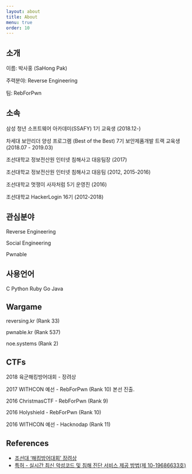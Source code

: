 ```yaml
---
layout: about
title: About
menu: true
order: 10
---
```


## 소개
이름: 박사홍 (SaHong Pak)

주력분야: Reverse Engineering

팀: RebForPwn

## 소속
삼성 청년 소프트웨어 아카데미(SSAFY) 1기 교육생 (2018.12-)

차세대 보안리더 양성 프로그램 (Best of the Best) 7기 보안제품개발 트랙 교육생 (2018.07 - 2019.03)

조선대학교 정보전산원 인터넷 침해사고 대응팀장 (2017)

조선대학교 정보전산원 인터넷 침해사고 대응팀 (2012, 2015-2016)

조선대학교 멋쟁이 사자처럼 5기 운영진 (2016)

조선대학교 HackerLogin 16기 (2012-2018)


## 관심분야
Reverse Engineering

Social Engineering

Pwnable

## 사용언어
C Python Ruby Go Java

## Wargame
reversing.kr (Rank 33)

pwnable.kr (Rank 537)

noe.systems (Rank 2)

## CTFs
2018 육군해킹방어대회 - 장려상

2017 WITHCON 예선 - RebForPwn (Rank 10) 본선 진출.

2016 ChristmasCTF - RebForPwn (Rank 9)

2016 Holyshield - RebForPwn (Rank 10)

2016 WITHCON 예선 - Hacknodap (Rank 11)

## References
- [조선대 ‘해킹방어대회’ 장려상](http://www.kjdaily.com/read.php3?aid=1522577304434447062)
- [특허 - 실시간 최신 악성코드 및 침해 진단 서비스 제공 방법(제 10-19686633호)](http://kportal.kipris.or.kr/kportal/search/total_search.do)